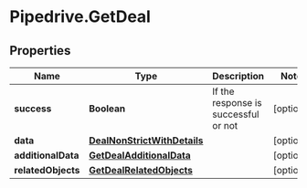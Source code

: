# Pipedrive.GetDeal

## Properties

Name | Type | Description | Notes
------------ | ------------- | ------------- | -------------
**success** | **Boolean** | If the response is successful or not | [optional] 
**data** | [**DealNonStrictWithDetails**](DealNonStrictWithDetails.md) |  | [optional] 
**additionalData** | [**GetDealAdditionalData**](GetDealAdditionalData.md) |  | [optional] 
**relatedObjects** | [**GetDealRelatedObjects**](GetDealRelatedObjects.md) |  | [optional] 


